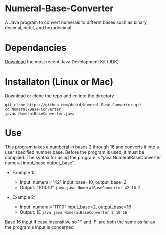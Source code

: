 # Numeral-Base-Converter
A Java program to convert numerals to differnt bases such as binary, decimal, octal, and hexadecimal

# Dependancies
[Download](https://www.oracle.com/technetwork/java/javase/downloads/jdk8-downloads-2133151.html) 
the most recent Java Development Kit (JDK)

# Installaton (Linux or Mac)
Download or clone the repo and cd into the directory
```
git clone https://github.com/dchid/Numeral-Base-Converter.git
cd Numeral-Base-Converter
javac NumeralBaseConverter.java
```

# Use
This program takes a numberal in bases 2 through 16 and converts it into a user specified number base.
Before the program is used, it must be compiled.
The syntax for using the program is "java NumeralBaseConverter numeral input_base output_base".
* Example 1:
 	 * Input: numeral="42" input_base=10, output_base=2
 	 * Output: "101010"
```java java NumeralBaseConverter 42 10 2```

* Example 2:
	* Input: numeral="11110" input_base=2, output_base=16
	* Output: 1E
```java java NumeralBaseConverter 2 10 16```

Base 16 input if case insensitive so 'f' and 'F' are both the same as far as the program's input is concerned
